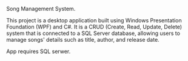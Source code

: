 Song Management System.

This project is a desktop application built using Windows Presentation Foundation (WPF) and C#. It is a CRUD (Create, Read, Update, Delete) system that is connected to a SQL Server database, allowing users to manage songs' details such as title, author, and release date.

App requires SQL serwer.


